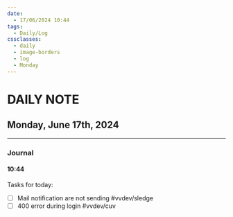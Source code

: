 ```yaml
---
date:
  - 17/06/2024 10:44
tags:
  - Daily/Log
cssclasses:
  - daily
  - image-borders
  - log
  - Monday
---
```

# DAILY NOTE
## Monday, June 17th, 2024
---
### Journal
#### 10:44
Tasks for today:
- [ ] Mail notification are not sending #vvdev/sledge 
- [ ] 400 error during login #vvdev/cuv 